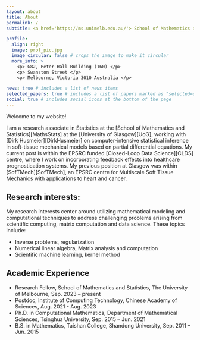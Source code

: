 ```yaml
---
layout: about
title: About
permalink: /
subtitle: <a href='https://ms.unimelb.edu.au/'> School of Mathematics and Statistics, The University of Melbourne </a>

profile:
  align: right
  image: prof_pic.jpg
  image_circular: false # crops the image to make it circular
  more_info: >
    <p> G82, Peter Hall Building (160) </p>
    <p> Swanston Street </p>
    <p> Melbourne, Victoria 3010 Australia </p>

news: true # includes a list of news items
selected_papers: true # includes a list of papers marked as "selected={true}"
social: true # includes social icons at the bottom of the page
---
```


Welcome to my website!


I am a research associate in Statistics at the [School of Mathematics and Statistics][MathsStats] at the [University of Glasgow][UoG], working with [Dirk Husmeier][DirkHusmeier] on computer-intensive statistical inference in soft-tissue mechanical models based on partial differential equations. My current post is within the EPSRC funded [Closed-Loop Data Science][CLDS] centre, where I work on incorporating feedback effects into healthcare prognostication systems. My previous position at Glasgow was within [SofTMech][SofTMech], an EPSRC centre for Multiscale Soft Tissue Mechanics with applications to heart and cancer.

 
## Research interests:
My research interests center around utilizing mathematical modeling and computational techniques to address challenging problems arising from scientific computing, matrix computation and data science. These topics include:
- Inverse problems, regularization
- Numerical linear algebra, Matrix analysis and computation
- Scientific machine learning, kernel method

## Academic Experience
- Research Fellow, School of Mathematics and Statistics, The University of Melbourne, Sep. 2023 – present
- Postdoc, Institute of Computing Technology, Chinese Academy of Sciences, Aug. 2021 -  Aug. 2023
-  Ph.D. in Computational Mathematics, Department of Mathematical Sciences, Tsinghua University, Sep. 2015 – Jun. 2021
-  B.S. in Mathematics, Taishan College, Shandong University, Sep. 2011 – Jun. 2015

